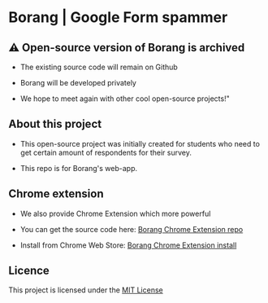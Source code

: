 # Borang | Google Form spammer

## ⚠ Open-source version of Borang is archived

- The existing source code will remain on Github

- Borang will be developed privately

- We hope to meet again with other cool open-source projects!"

## About this project

- This open-source project was initially created for students who need to get certain amount of respondents for their survey.

- This repo is for Borang's web-app.

## Chrome extension
- We also provide Chrome Extension which more powerful

- You can get the source code here: 
[Borang Chrome Extension repo](https://github.com/adibzter/borang-chrome-extension)

- Install from Chrome Web Store: 
[Borang Chrome Extension install](https://chrome.google.com/webstore/detail/borang/mokcmggiibmlpblkcdnblmajnplennol)

## Licence
This project is licensed under the [MIT License](https://github.com/ADIBzTER/borang/blob/master/LICENSE)
